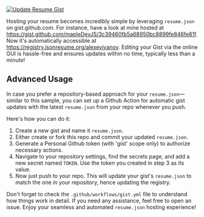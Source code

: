 [![Update Resume Gist](https://github.com/mapleDevJS/resume/actions/workflows/gist.yml/badge.svg)](https://github.com/mapleDevJS/resume/actions/workflows/gist.yml)

Hosting your resume becomes incredibly simple by leveraging `resume.json` on gist.github.com. For instance, have a look at mine hosted at https://gist.github.com/mapleDevJS/3c39460fb5a68950bc8899fe846fe81f. Now it's automatically accessible at https://registry.jsonresume.org/alexeyivanov. Editing your Gist via the online GUI is hassle-free and ensures updates within no time, typically less than a minute!

## Advanced Usage
In case you prefer a repository-based approach for your `resume.json`—similar to this sample, you can set up a Github Action for automatic gist updates with the latest `resume.json` from your repo whenever you push.

Here's how you can do it:

1) Create a new gist and name it `resume.json`.
2) Either create or fork this repo and commit your updated `resume.json`.
3) Generate a Personal Github token (with 'gist' scope only) to authorize necessary actions.
4) Navigate to your repository settings, find the secrets page, and add a new secret named `TOKEN`. Use the token you created in step 3 as its value.
5) Now just push to your repo. This will update your gist's `resume.json` to match the one in your repository, hence updating the registry.

Don't forget to check the `.github/workflows/gist.yml` file to understand how things work in detail. If you need any assistance, feel free to open an issue. Enjoy your seamless and automated `resume.json` hosting experience!